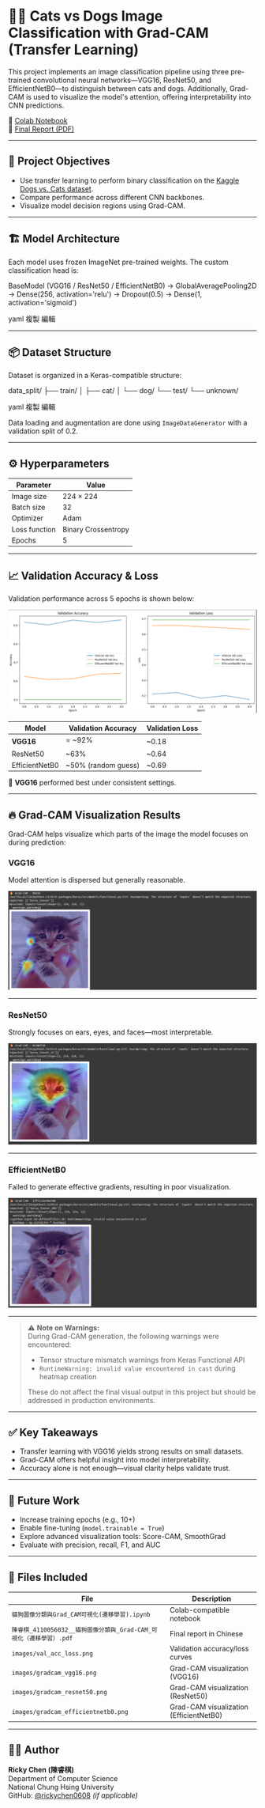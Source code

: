 # 🐶🐱 Cats vs Dogs Image Classification with Grad-CAM (Transfer Learning)

This project implements an image classification pipeline using three pre-trained convolutional neural networks—VGG16, ResNet50, and EfficientNetB0—to distinguish between cats and dogs. Additionally, Grad-CAM is used to visualize the model's attention, offering interpretability into CNN predictions.

🔗 [Colab Notebook](https://colab.research.google.com/drive/17PYINngnSAgwxXo80VTIR4hMO42r0Kq7?usp=sharing)  
📄 [Final Report (PDF)](./陳睿棋_4110056032__貓狗圖像分類與_Grad-CAM_可視化（遷移學習）.pdf)

---

## 🎯 Project Objectives

- Use transfer learning to perform binary classification on the [Kaggle Dogs vs. Cats dataset](https://www.kaggle.com/c/dogs-vs-cats).
- Compare performance across different CNN backbones.
- Visualize model decision regions using Grad-CAM.

---

## 🏗️ Model Architecture

Each model uses frozen ImageNet pre-trained weights. The custom classification head is:

BaseModel (VGG16 / ResNet50 / EfficientNetB0)
→ GlobalAveragePooling2D
→ Dense(256, activation='relu')
→ Dropout(0.5)
→ Dense(1, activation='sigmoid')

yaml
複製
編輯

---

## 📦 Dataset Structure

Dataset is organized in a Keras-compatible structure:

data_split/
├── train/
│ ├── cat/
│ └── dog/
└── test/
└── unknown/

yaml
複製
編輯

Data loading and augmentation are done using `ImageDataGenerator` with a validation split of 0.2.

---

## ⚙️ Hyperparameters

| Parameter        | Value              |
|------------------|--------------------|
| Image size       | 224 × 224          |
| Batch size       | 32                 |
| Optimizer        | Adam               |
| Loss function    | Binary Crossentropy|
| Epochs           | 5                  |

---

## 📈 Validation Accuracy & Loss

Validation performance across 5 epochs is shown below:

![Validation Curves](images/val_acc_loss.png)

| Model          | Validation Accuracy | Validation Loss |
|----------------|---------------------|-----------------|
| **VGG16**      | ⭐ ~92%              | ~0.18           |
| ResNet50       | ~63%                | ~0.64           |
| EfficientNetB0 | ~50% (random guess) | ~0.69           |

📌 **VGG16** performed best under consistent settings.

---

## 🔥 Grad-CAM Visualization Results

Grad-CAM helps visualize which parts of the image the model focuses on during prediction:

### VGG16  
Model attention is dispersed but generally reasonable.

![Grad-CAM VGG16](images/gradcam_vgg16.png)

---

### ResNet50  
Strongly focuses on ears, eyes, and faces—most interpretable.

![Grad-CAM ResNet50](images/gradcam_resnet50.png)

---

### EfficientNetB0  
Failed to generate effective gradients, resulting in poor visualization.

![Grad-CAM EfficientNetB0](images/gradcam_efficientnetb0.png)

---

> ⚠️ **Note on Warnings:**  
> During Grad-CAM generation, the following warnings were encountered:
>
> - Tensor structure mismatch warnings from Keras Functional API  
> - `RuntimeWarning: invalid value encountered in cast` during heatmap creation  
>
> These do not affect the final visual output in this project but should be addressed in production environments.

---

## ✅ Key Takeaways

- Transfer learning with VGG16 yields strong results on small datasets.
- Grad-CAM offers helpful insight into model interpretability.
- Accuracy alone is not enough—visual clarity helps validate trust.

---

## 🔄 Future Work

- Increase training epochs (e.g., 10+)
- Enable fine-tuning (`model.trainable = True`)
- Explore advanced visualization tools: Score-CAM, SmoothGrad
- Evaluate with precision, recall, F1, and AUC

---

## 📁 Files Included

| File | Description |
|------|-------------|
| `貓狗圖像分類與Grad_CAM可視化(遷移學習).ipynb` | Colab-compatible notebook |
| `陳睿棋_4110056032__貓狗圖像分類與_Grad-CAM_可視化（遷移學習）.pdf` | Final report in Chinese |
| `images/val_acc_loss.png` | Validation accuracy/loss curves |
| `images/gradcam_vgg16.png` | Grad-CAM visualization (VGG16) |
| `images/gradcam_resnet50.png` | Grad-CAM visualization (ResNet50) |
| `images/gradcam_efficientnetb0.png` | Grad-CAM visualization (EfficientNetB0) |

---

## 👨‍💻 Author

**Ricky Chen (陳睿棋)**  
Department of Computer Science  
National Chung Hsing University  
GitHub: [@rickychen0608](https://github.com/rickychen0608) *(if applicable)*
